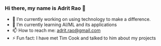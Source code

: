 ### Hi there, my name is Adrit Rao 👋

- 🔭  I’m currently working on using technology to make a difference. 
- 🌱  I’m currently learning AI/ML and its applications
- 📫  How to reach me: adrit.rao@gmail.com
- ⚡  Fun fact: I have met Tim Cook and talked to him about my projects
